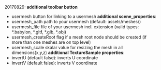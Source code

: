 20170829: 
**additional toolbar button**
* usermesh button for linking to a usermesh 
**additional scene_properties**: 
* usermesh_path path to your usermesh (default: assets/meshes/)
* usermesh_file file of your usermesh incl. extension (valid types: *.babylon, *.gltf, *.glb, *.obj)
* usermesh_createRoot flag if a mesh root node should be created (if more than one meshes are on top level)
* usermesh_scale skalar value for resizing the mesh in all dimensions(x,y,z)
**additional TextureSample properties**:
* invertU (default false): inverts U coordinate 
* invertV (default false): inverts V coordinate 

